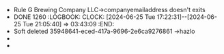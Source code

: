 - Rule G Brewing Company LLC->companyemailaddress doesn't exits
- DONE 1260
  :LOGBOOK:
  CLOCK: [2024-06-25 Tue 17:22:31]--[2024-06-25 Tue 21:05:40] =>  03:43:09
  :END:
- Soft deleted 35948641-eced-417a-9696-2e6ca9276861 ->hazlo
-
-